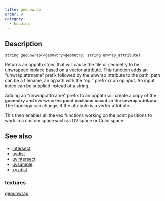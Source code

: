 ```yaml
---
title: geounwrap
order: 8
category:
  - houdini
---
```


## Description

`string geounwrap(<geometry>geometry, string unwrap_attribute)`

Returns an oppath string that will cause the file or geometry to be unwrapped
inplace based on a vector attribute. This function adds an “unwrap:attrname”
prefix followed by the unwrap_attribute to the path. path can be a filename,
an oppath with the “op:” prefix or an opinput. An input index can be supplied
instead of a string.

Adding an “unwrap:attrname” prefix to an oppath will create a copy of the
geometry and overwrite the point positions based on the unwrap attribute. The
topology can change, if the attribute is a vertex attribute.

This then enables all the vex functions working on the point positions to work
in a custom space such as UV space or Color space.

## See also

- [intersect](intersect.html)
- [uvdist](uvdist.html)
- [uvintersect](uvintersect.html)
- [uvsample](uvsample.html)
- [xyzdist](xyzdist.html)

### textures

[geounwrap](geounwrap.html)
